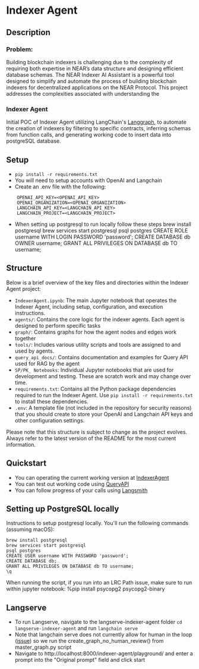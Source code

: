 # Indexer Agent

## Description
### Problem:
Building blockchain indexers is challenging due to the complexity of requiring both expertise in NEAR’s data structure and designing efficient database schemas.
The NEAR Indexer AI Assistant is a powerful tool designed to simplify and automate the process of building blockchain indexers for decentralized applications on the NEAR Protocol. This project addresses the complexities associated with understanding the 

### Indexer Agent
Initial POC of Indexer Agent utilizing LangChain's [Langgraph](https://python.langchain.com/v0.1/docs/langgraph/), to automate the creation of indexers by filtering to specific contracts, inferring schemas from function calls, and generating working code to insert data into postgreSQL database.

## Setup
- `pip install -r requirements.txt`
- You will need to setup accounts with OpenAI and Langchain
- Create an .env file with the following: 
```env 
    OPENAI_API_KEY=<OPENAI_API_KEY>  
    OPENAI_ORGANIZATION=<OPENAI_ORGANIZATION>  
    LANGCHAIN_API_KEY=<LANGCHAIN_API_KEY>  
    LANGCHAIN_PROJECT=<LANGCHAIN_PROJECT>  
```
- When setting up postgresql to run locally follow these steps
brew install postgresql
brew services start postgresql
psql postgres
CREATE ROLE username WITH LOGIN PASSWORD 'password';
CREATE DATABASE db OWNER username;
GRANT ALL PRIVILEGES ON DATABASE db TO username;

## Structure
Below is a brief overview of the key files and directories within the Indexer Agent project:

- `IndexerAgent.ipynb`: The main Jupyter notebook that operates the Indexer Agent, including setup, configuration, and execution instructions.
- `agents/`: Contains the core logic for the indexer agents. Each agent is designed to perform specific tasks
- `graph/`: Contains graphs for how the agent nodes and edges work together
- `tools/`: Includes various utility scripts and tools are assigned to and used by agents.
- `query_api_docs/`: Contains documentation and examples for Query API used for RAG by the agent
- `SP/PK_ Notebooks`: Individual Jupyter notebooks that are used for development and testing. These are scratch work and may change over time.
- `requirements.txt`: Contains all the Python package dependencies required to run the Indexer Agent. Use `pip install -r requirements.txt` to install these dependencies.
- `.env`: A template file (not included in the repository for security reasons) that you should create to store your OpenAI and Langchain API keys and other configuration settings.

Please note that this structure is subject to change as the project evolves. Always refer to the latest version of the README for the most current information.

## Quickstart
- You can operating the current working version at [IndexerAgent](IndexerAgent.ipynb) 
- You can test out working code using [QueryAPI](https://dev.near.org/dataplatform.near/widget/QueryApi.App?view=create-new-indexer)
- You can follow progress of your calls using [Langsmith](https://smith.langchain.com/)

## Setting up PostgreSQL locally
Instructions to setup postgresql locally. You'll run the following commands (assuming macOS):

`brew install postgresql`  
`brew services start postgresql`  
`psql postgres`  
`CREATE USER username WITH PASSWORD 'password';`  
`CREATE DATABASE db;`  
`GRANT ALL PRIVILEGES ON DATABASE db TO username;`  
`\q`  

When running the script, if you run into an LRC Path issue, make sure to run within jupyter notebook:
%pip install psycopg2 psycopg2-binary

## Langserve
- To run Langserve, navigate to the langserve-indexer-agent folder `cd langserve-indexer-agent` and run `langchain serve`
- Note that langchain serve does not currently allow for human in the loop ([issue](https://github.com/langchain-ai/langserve/issues/313)) so we run the create_graph_no_human_review() from master_graph.py script
- Navigate to http://localhost:8000/indexer-agent/playground/ and enter a prompt into the "Original prompt" field and click start